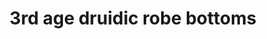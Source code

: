 ---
layout: item
title: 3rd age druidic robe bottoms
item-id: 23339
datatable: true
id: 23339
name: "3rd age druidic robe bottoms"
members: true
lowalch: 80000
highalch: 120000
examine: "A fabulously ancient woven robe as worn by the druids of old."
monsters:
  - id: 8633
    name: "The Mimic"
    members: true
    combat_level: 186
    wiki_url: "https://oldschool.runescape.wiki/w/The_Mimic"
    drops:
      - quantity: "1"
        rarity: 0.00019069412662090009
    image: "https://oldschool.runescape.wiki/images/thumb/f/f3/The_Mimic.png/250px-The_Mimic.png?b45f4"
---